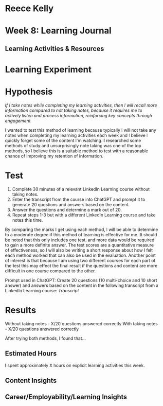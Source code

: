 # Reece Kelly
# Week 8: Learning Journal

## Learning Activities & Resources



# Learning Experiment

# Hypothesis
*If I take notes while completing my learning activities, then I will recall more information compared to not taking notes, because it requires me to actively listen and process information, reinforcing key concepts through engagement.*

I wanted to test this method of learning because typically I will not take any notes when completing my learning activities each week and I believe I quickly forget some of the content I'm watching. I researched some methods of study and unsurprisingly note taking was one of the top methods, so I believe this is a suitable method to test with a reasonable chance of improving my retention of information.

# Test

1. Complete 30 minutes of a relevant LinkedIn Learning course without taking notes.
2. Enter the transcript from the course into ChatGPT and prompt it to generate 20 questions and answers based on the content.
3. Answer the questions and determine a mark out of 20.
4. Repeat steps 1-3 but with a different LinkedIn Learning course and take notes this time.

By comparing the marks I get using each method, I will be able to determine to a moderate degree if this method of learning is effective for me. It should be noted that this only includes one test, and more data would be required to gain a more definite answer. The test scores are a quantitative measure of effectiveness, so I will also be writing a short response about how I felt each method worked that can also be used in the evaluation. Another point of interest is that because I am using two different courses for each part of the test this may effect the final result if the questions and content are more difficult in one course compared to the other.

Prompt used in ChatGPT:
Create 20 questions (10 multi-choice and 10 short answer) and answers based on the content in the following transcript from a LinkedIn Learning course: *Transcript*

# Results

Without taking notes - X/20 questions answered correctly
With taking notes    - X/20 questions answered correctly

After trying both methods, I found that...


## Estimated Hours

I spent approximately X hours on explicit learning activities this week.

## Content Insights



## Career/Employability/Learning Insights

